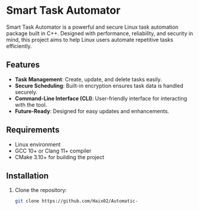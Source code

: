 # Smart Task Automator

Smart Task Automator is a powerful and secure Linux task automation package built in C++. Designed with performance, reliability, and security in mind, this project aims to help Linux users automate repetitive tasks efficiently.

## Features

- **Task Management**: Create, update, and delete tasks easily.
- **Secure Scheduling**: Built-in encryption ensures task data is handled securely.
- **Command-Line Interface (CLI)**: User-friendly interface for interacting with the tool.
- **Future-Ready**: Designed for easy updates and enhancements.

## Requirements

- Linux environment
- GCC 10+ or Clang 11+ compiler
- CMake 3.10+ for building the project

## Installation

1. Clone the repository:
   ```bash
   git clone https://github.com/Haix02/Automatic-

